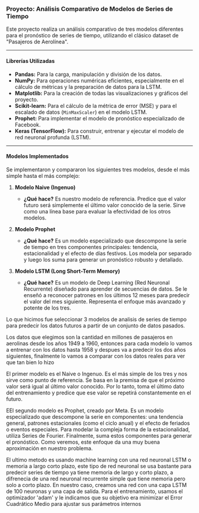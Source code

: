 
### Proyecto: Análisis Comparativo de Modelos de Series de Tiempo

Este proyecto realiza un análisis comparativo de tres modelos diferentes para el pronóstico de series de tiempo, utilizando el clásico dataset de "Pasajeros de Aerolínea".

---

#### Librerías Utilizadas

*   **Pandas:** Para la carga, manipulación y división de los datos.
*   **NumPy:** Para operaciones numéricas eficientes, especialmente en el cálculo de métricas y la preparación de datos para la LSTM.
*   **Matplotlib:** Para la creación de todas las visualizaciones y gráficos del proyecto.
*   **Scikit-learn:** Para el cálculo de la métrica de error (MSE) y para el escalado de datos (`MinMaxScaler`) en el modelo LSTM.
*   **Prophet:** Para implementar el modelo de pronóstico especializado de Facebook.
*   **Keras (TensorFlow):** Para construir, entrenar y ejecutar el modelo de red neuronal profunda (LSTM).

---

#### Modelos Implementados

Se implementaron y compararon los siguientes tres modelos, desde el más simple hasta el más complejo:

1.  **Modelo Naive (Ingenuo)**
    *   **¿Qué hace?** Es nuestro modelo de referencia. Predice que el valor futuro será simplemente el último valor conocido de la serie. Sirve como una línea base para evaluar la efectividad de los otros modelos.

2.  **Modelo Prophet**
    *   **¿Qué hace?** Es un modelo especializado que descompone la serie de tiempo en tres componentes principales: tendencia, estacionalidad y el efecto de días festivos. Los modela por separado y luego los suma para generar un pronóstico robusto y detallado.

3.  **Modelo LSTM (Long Short-Term Memory)**
    *   **¿Qué hace?** Es un modelo de Deep Learning (Red Neuronal Recurrente) diseñado para aprender de secuencias de datos. Se le enseñó a reconocer patrones en los últimos 12 meses para predecir el valor del mes siguiente. Representa el enfoque más avanzado y potente de los tres.


Lo que hicimos fue seleccionar 3 modelos de analisis de series de tiempo para predecir los datos futuros a partir de un conjunto de datos pasados. 

Los datos que elegimos son la cantidad en millones de pasajeros en aerolinas desde los años 1949 a 1960, entonces para cada modelo lo vamos a entrenar con los datos hasta 1958 y despues va a predecir los dos años siguientes, finalmente lo vamos a comparar con los datos reales para ver que tan bien lo hizo

El primer modelo es el Naive o Ingenuo. Es el más simple de los tres y nos sirve como punto de referencia. Se basa en la premisa de que el próximo valor será igual al último valor conocido. Por lo tanto, toma el último dato del entrenamiento y predice que ese valor se repetirá constantemente en el futuro.

EEl segundo modelo es Prophet, creado por Meta. Es un modelo especializado que descompone la serie en componentes: una tendencia general, patrones estacionales (como el ciclo anual) y el efecto de feriados o eventos especiales. Para modelar la compleja forma de la estacionalidad, utiliza Series de Fourier. Finalmente, suma estos componentes para generar el pronóstico. Como veremos, este enfoque da una muy buena aproximación en nuestro problema.

El ultimo metodo es usando machine learning con una red neuronal LSTM o memoria a largo corto plazo, este tipo de red neuronal se usa bastante para predecir series de tiempo ya tiene memoria de largo y corto plazo, a difrenecia de una red neuronal recurrente simple que tiene memoria pero solo a corto plazo. En nuestro caso, creamos una red con una capa LSTM de 100 neuronas y una capa de salida. Para el entrenamiento, usamos el optimizador 'adam' y le indicamos que su objetivo era minimizar el Error Cuadrático Medio para ajustar sus parámetros internos

